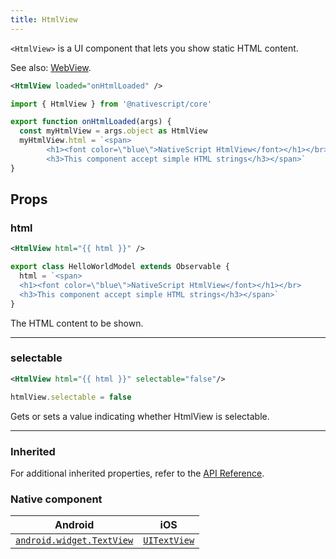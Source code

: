 ```yaml
---
title: HtmlView
---
```

<!-- TODO: Add flavors -->
`<HtmlView>` is a UI component that lets you show static HTML content.

See also: [WebView](#/ui/webview).


<!-- /// flavor plain -->

```xml
<HtmlView loaded="onHtmlLoaded" />
```

```ts
import { HtmlView } from '@nativescript/core'

export function onHtmlLoaded(args) {
  const myHtmlView = args.object as HtmlView
  myHtmlView.html = `<span>
        <h1><font color=\"blue\">NativeScript HtmlView</font></h1></br>
        <h3>This component accept simple HTML strings</h3></span>`
}
```
<!-- 
///

/// flavor angular

```html
<HtmlView [html]="htmlString"></HtmlView>
```

```ts
import { Component } from '@angular/core'

@Component({
  moduleId: module.id,
  templateUrl: './usage.component.html'
})
export class HtmlViewUsageComponent {
  htmlString: string

  constructor() {
    this.htmlString = `<span>
                          <h1>HtmlView demo in <font color="blue">NativeScript</font> App</h1>
                        </span>`
  }
}
```

///

/// flavor vue

```html
<HtmlView html="<div><h1>HtmlView</h1></div>" />
```

///

/// flavor react

```tsx
<htmlView html="<div><h1>HtmlView</h1></div>" />
```

///

/// flavor svelte

```html
<htmlView html="<div><h1>HtmlView</h1></div>" />
```

/// -->

## Props
### html
```xml
<HtmlView html="{{ html }}" />
```
```ts
export class HelloWorldModel extends Observable {
  html = `<span>
  <h1><font color=\"blue\">NativeScript HtmlView</font></h1></br>
  <h3>This component accept simple HTML strings</h3></span>`
}
```
The HTML content to be shown.

---
### selectable
```xml
<HtmlView html="{{ html }}" selectable="false"/>
```
```ts
htmlView.selectable = false
```
Gets or sets a value indicating whether HtmlView is selectable.

---
### Inherited
For additional inherited properties, refer to the [API Reference](https://docs.nativescript.org/api-reference/classes/htmlview).

### Native component

| Android                                                                                           | iOS                                                                        |
| ------------------------------------------------------------------------------------------------- | -------------------------------------------------------------------------- |
| [`android.widget.TextView`](https://developer.android.com/reference/android/widget/TextView.html) | [`UITextView`](https://developer.apple.com/documentation/uikit/uitextview) |
